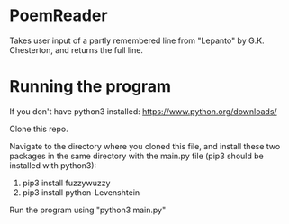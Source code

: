 # PoemReader
Takes user input of a partly remembered line from "Lepanto" by G.K. Chesterton, and returns the full line. 

# Running the program
If you don't have python3 installed: https://www.python.org/downloads/

Clone this repo.

Navigate to the directory where you cloned this file, and install these two packages in the same directory with the main.py file (pip3 should be installed with python3):
1) pip3 install fuzzywuzzy
2) pip3 install python-Levenshtein

Run the program using "python3 main.py"






